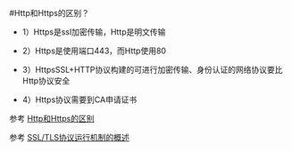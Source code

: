 #Http和Https的区别？
* 1）Https是ssl加密传输，Http是明文传输

* 2）Https是使用端口443，而Http使用80

* 3）HttpsSSL+HTTP协议构建的可进行加密传输、身份认证的网络协议要比Http协议安全

* 4）Https协议需要到CA申请证书

参考 [Http和Https的区别](http://www.jianshu.com/p/37654eb66b58)

参考 [SSL/TLS协议运行机制的概述](http://www.ruanyifeng.com/blog/2014/02/ssl_tls.html)